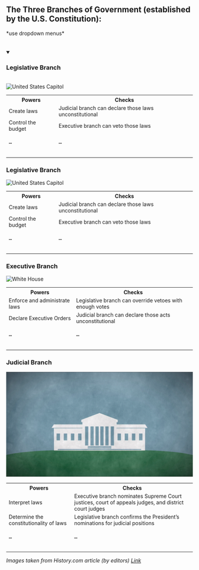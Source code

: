 <h2>The Three Branches of Government
(established by the U.S. Constitution):</h2>
*use dropdown menus*
<br/>
<br/>
<br/>



<details open>
<summary><h3>Legislative Branch</h3></summary>
<br>
<img src="https://cropper.watch.aetnd.com/public-content-aetn.video.aetnd.com/video-thumbnails/AETN-History_VMS/385/159/BRANDHD2398_THC_HOSF_211105_SFM_000_2398_15_20171214_00_HD.jpg?w=1440" alt="United States Capitol">
<table>
  <tr>
    <th>Powers</th>
    <th>Checks</th>
  </tr>
  <tr>
    <td>Create laws</td>
    <td>Judicial branch can declare those laws unconstitutional</td>
  </tr>
  <tr>
    <td>Control the budget</td>
    <td>Executive branch can veto those laws</td>
  </tr>
  <tr>
    <td><pre>…
    </pre></td>
    <td><pre>…
    </pre></td>
  </tr>
</table>
</details>




### Legislative Branch
![United States Capitol](https://cropper.watch.aetnd.com/public-content-aetn.video.aetnd.com/video-thumbnails/AETN-History_VMS/385/159/BRANDHD2398_THC_HOSF_211105_SFM_000_2398_15_20171214_00_HD.jpg?w=1440)



<table>
  <tr>
    <th>Powers</th>
    <th>Checks</th>
  </tr>
  <tr>
    <td>Create laws</td>
    <td>Judicial branch can declare those laws unconstitutional</td>
  </tr>
  <tr>
    <td>Control the budget</td>
    <td>Executive branch can veto those laws</td>
  </tr>
  <tr>
    <td><pre>…
    </pre></td>
    <td><pre>…
    </pre></td>
  </tr>
</table>



### Executive Branch
![White House](https://cropper.watch.aetnd.com/public-content-aetn.video.aetnd.com/video-thumbnails/AETN-History_VMS/388/587/BRANDHD2398_THC_HOSF_211104_SFM_000_2398_15_20171214_00_HD.jpg?w=1440)

<table>
  <tr>
    <th>Powers</th>
    <th>Checks</th>
  </tr>
  <tr>
    <td>Enforce and administrate laws</td>
    <td>Legislative branch can override vetoes with enough votes</td>
  </tr>
  <tr>
    <td>Declare Executive Orders</td>
    <td>Judicial branch can declare those acts unconstitutional</td>
  </tr>
  <tr>
    <td><pre>…
    </pre></td>
    <td><pre>…
    </pre></td>
  </tr>
</table>


### Judicial Branch
![Supreme Court Building](supreme_court.png)

<table>
  <tr>
    <th>Powers</th>
    <th>Checks</th>
  </tr>
  <tr>
    <td>Interpret laws</td>
    <td>Executive branch nominates Supreme Court justices, court of appeals judges, and district court judges</td>
  </tr>
  <tr>
    <td>Determine the constitutionality of laws</td>
    <td>Legislative branch confirms the President’s nominations for judicial positions</td>
  </tr>
  <tr>
    <td><pre>…
    </pre></td>
    <td><pre>…
    </pre></td>
  </tr>
</table>

*Images taken from History.com article (by editors) [Link](https://www.history.com/topics/us-government/three-branches-of-government)*
